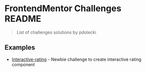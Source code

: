 # FrontendMentor Challenges README

> List of challenges solutions by pdolecki

## Examples
- [Interactive-rating](https://github.com/pdolecki/FrontendMentor/tree/main/interactive-rating-component
) - Newbie challenge to create interactive rating component

